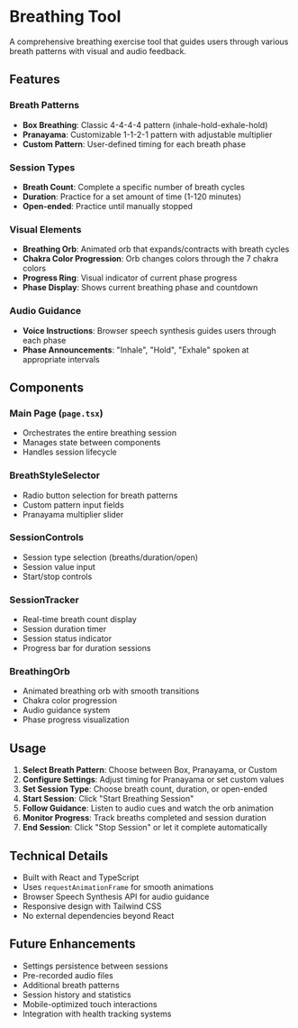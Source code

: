 # Breathing Tool

A comprehensive breathing exercise tool that guides users through various breath patterns with visual and audio feedback.

## Features

### Breath Patterns
- **Box Breathing**: Classic 4-4-4-4 pattern (inhale-hold-exhale-hold)
- **Pranayama**: Customizable 1-1-2-1 pattern with adjustable multiplier
- **Custom Pattern**: User-defined timing for each breath phase

### Session Types
- **Breath Count**: Complete a specific number of breath cycles
- **Duration**: Practice for a set amount of time (1-120 minutes)
- **Open-ended**: Practice until manually stopped

### Visual Elements
- **Breathing Orb**: Animated orb that expands/contracts with breath cycles
- **Chakra Color Progression**: Orb changes colors through the 7 chakra colors
- **Progress Ring**: Visual indicator of current phase progress
- **Phase Display**: Shows current breathing phase and countdown

### Audio Guidance
- **Voice Instructions**: Browser speech synthesis guides users through each phase
- **Phase Announcements**: "Inhale", "Hold", "Exhale" spoken at appropriate intervals

## Components

### Main Page (`page.tsx`)
- Orchestrates the entire breathing session
- Manages state between components
- Handles session lifecycle

### BreathStyleSelector
- Radio button selection for breath patterns
- Custom pattern input fields
- Pranayama multiplier slider

### SessionControls
- Session type selection (breaths/duration/open)
- Session value input
- Start/stop controls

### SessionTracker
- Real-time breath count display
- Session duration timer
- Session status indicator
- Progress bar for duration sessions

### BreathingOrb
- Animated breathing orb with smooth transitions
- Chakra color progression
- Audio guidance system
- Phase progress visualization

## Usage

1. **Select Breath Pattern**: Choose between Box, Pranayama, or Custom
2. **Configure Settings**: Adjust timing for Pranayama or set custom values
3. **Set Session Type**: Choose breath count, duration, or open-ended
4. **Start Session**: Click "Start Breathing Session"
5. **Follow Guidance**: Listen to audio cues and watch the orb animation
6. **Monitor Progress**: Track breaths completed and session duration
7. **End Session**: Click "Stop Session" or let it complete automatically

## Technical Details

- Built with React and TypeScript
- Uses `requestAnimationFrame` for smooth animations
- Browser Speech Synthesis API for audio guidance
- Responsive design with Tailwind CSS
- No external dependencies beyond React

## Future Enhancements

- Settings persistence between sessions
- Pre-recorded audio files
- Additional breath patterns
- Session history and statistics
- Mobile-optimized touch interactions
- Integration with health tracking systems

